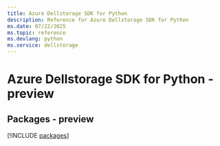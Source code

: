 ```yaml
---
title: Azure Dellstorage SDK for Python
description: Reference for Azure Dellstorage SDK for Python
ms.date: 07/22/2025
ms.topic: reference
ms.devlang: python
ms.service: dellstorage
---
```

# Azure Dellstorage SDK for Python - preview
## Packages - preview
[!INCLUDE [packages](dellstorage-index.md)]